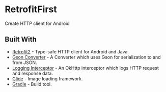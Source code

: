 # RetrofitFirst
Create HTTP client for Android

## Built With

* [Retrofit2](https://github.com/square/retrofit) - Type-safe HTTP client for Android and Java.
* [Gson Converter](https://github.com/square/retrofit/tree/master/retrofit-converters/gson) - A Converter which uses Gson for serialization to and from JSON.
* [Logging Interceptor](https://github.com/square/okhttp/tree/master/okhttp-logging-interceptor) - An OkHttp interceptor which logs HTTP request and response data.
* [Glide](https://github.com/bumptech/glide) - Image loading framework.
* [Gradle](https://github.com/gradle/gradle) - Build tool.

